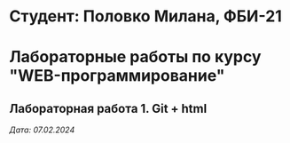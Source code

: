 # Студент: Половко Милана, ФБИ-21
# Лабораторные работы по курсу "WEB-программирование"
## Лабораторная работа 1. Git + html
*Дата: 07.02.2024*
